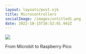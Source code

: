 ```yaml
---
layout: layouts/post.njk
title: Microcontrollers
socialImage: /images/untitled1.png
date: 2022-10-15T16:52:01.942Z
---
```

![](/images/untitled1.png)

From Microbit to Raspberry Pico